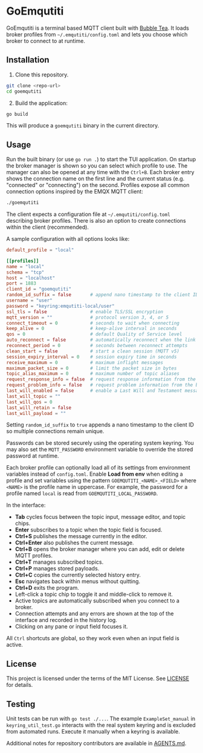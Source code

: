 # GoEmqutiti

GoEmqutiti is a terminal based MQTT client built with [Bubble Tea](https://github.com/charmbracelet/bubbletea). It loads broker profiles from `~/.emqutiti/config.toml` and lets you choose which broker to connect to at runtime.

## Installation

1. Clone this repository.

```bash
git clone <repo-url>
cd goemqutiti
```

2. Build the application:

```bash
go build
```

This will produce a `goemqutiti` binary in the current directory.

## Usage

Run the built binary (or use `go run .`) to start the TUI application. On startup the broker manager is shown so you can select which profile to use. The manager can also be opened at any time with the `Ctrl+B`. Each broker entry shows the connection name on the first line and the current status (e.g. "connected" or "connecting") on the second. Profiles expose all common connection options inspired by the EMQX MQTT client:

```bash
./goemqutiti
```

The client expects a configuration file at `~/.emqutiti/config.toml` describing broker profiles. 
There is also an option to create connections within the client (recommended).

A sample configuration with all options looks like:

```toml
default_profile = "local"

[[profiles]]
name = "local"
schema = "tcp"
host = "localhost"
port = 1883
client_id = "goemqutiti"
random_id_suffix = false       # append nano timestamp to the client ID
username = "user"
password = "keyring:emqutiti-local/user"
ssl_tls = false                # enable TLS/SSL encryption
mqtt_version = ""              # protocol version 3, 4, or 5
connect_timeout = 0            # seconds to wait when connecting
keep_alive = 0                 # keep-alive interval in seconds
qos = 0                        # default Quality of Service level
auto_reconnect = false         # automatically reconnect when the link drops
reconnect_period = 0           # seconds between reconnect attempts
clean_start = false            # start a clean session (MQTT v5)
session_expiry_interval = 0    # session expiry time in seconds
receive_maximum = 0            # maximum inflight messages
maximum_packet_size = 0        # limit the packet size in bytes
topic_alias_maximum = 0        # maximum number of topic aliases
request_response_info = false  # request response information from the broker
request_problem_info = false   # request problem information from the broker
last_will_enabled = false      # enable a Last Will and Testament message
last_will_topic = ""
last_will_qos = 0
last_will_retain = false
last_will_payload = ""
```

Setting `random_id_suffix` to `true` appends a nano timestamp to the client ID
so multiple connections remain unique.

Passwords can be stored securely using the operating system keyring. You may also set the `MQTT_PASSWORD` environment variable to override the stored password at runtime.

Each broker profile can optionally load all of its settings from environment variables instead of `config.toml`. Enable **Load from env** when editing a profile and set variables using the pattern `GOEMQUTITI_<NAME>_<FIELD>` where `<NAME>` is the profile name in uppercase. For example, the password for a profile named `local` is read from `GOEMQUTITI_LOCAL_PASSWORD`.

In the interface:

- **Tab** cycles focus between the topic input, message editor, and topic chips.
- **Enter** subscribes to a topic when the topic field is focused.
- **Ctrl+S** publishes the message currently in the editor.
- **Ctrl+Enter** also publishes the current message.
- **Ctrl+B** opens the broker manager where you can add, edit or delete MQTT profiles.
- **Ctrl+T** manages subscribed topics.
- **Ctrl+P** manages stored payloads.
- **Ctrl+C** copies the currently selected history entry.
- **Esc** navigates back within menus without quitting.
- **Ctrl+D** exits the program.
- Left-click a topic chip to toggle it and middle-click to remove it.
- Active topics are automatically subscribed when you connect to a broker.
- Connection attempts and any errors are shown at the top of the interface and recorded in the history log.
- Clicking on any pane or input field focuses it.

All `Ctrl` shortcuts are global, so they work even when an input field is active.

## License

This project is licensed under the terms of the MIT License. See [LICENSE](LICENSE) for details.

## Testing

Unit tests can be run with `go test ./...`. The example `ExampleSet_manual` in
`keyring_util_test.go` interacts with the real system keyring and is excluded
from automated runs. Execute it manually when a keyring is available.

Additional notes for repository contributors are available in [AGENTS.md](AGENTS.md).
